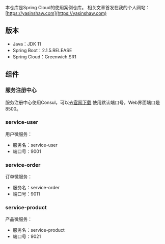 本仓库是Spring Cloud的使用案例仓库。
相关文章首发在我的个人网站：[https://yasinshaw.com](https://yasinshaw.com)

## 版本
- Java：JDK 11
- Spring Boot：2.1.5.RELEASE
- Spring Cloud：Greenwich.SR1
## 组件
### 服务注册中心
服务注册中心使用Consul，可以去[官网下载](https://www.consul.io/downloads.html)
使用默认端口号，Web界面端口是8500。
### service-user
用户微服务：
- 服务名：service-user
- 端口号：9001
### service-order
订单微服务：
- 服务名：service-order
- 端口号：9011
### service-product
产品微服务：
- 服务名：service-product
- 端口号：9021